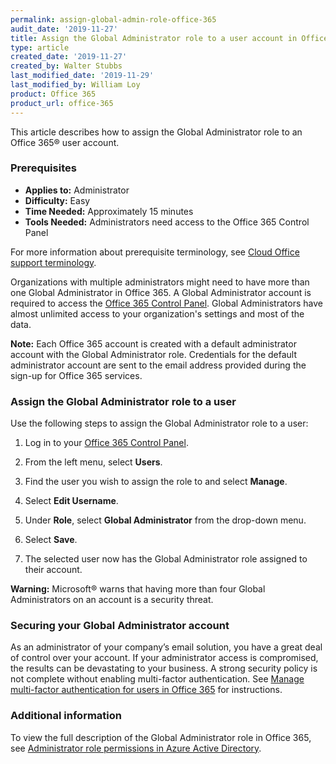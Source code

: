 ```yaml
---
permalink: assign-global-admin-role-office-365
audit_date: '2019-11-27'
title: Assign the Global Administrator role to a user account in Office 365
type: article
created_date: '2019-11-27'
created_by: Walter Stubbs
last_modified_date: '2019-11-29'
last_modified_by: William Loy
product: Office 365
product_url: office-365
---
```


This article describes how to assign the Global Administrator role to an Office 365&reg; user account.

### Prerequisites

- **Applies to:** Administrator
- **Difficulty:** Easy
- **Time Needed:** Approximately 15 minutes
- **Tools Needed:** Administrators need access to the Office 365 Control Panel

For more information about prerequisite terminology, see [Cloud Office support terminology](/support/how-to/cloud-office-support-terminology).

Organizations with multiple administrators might need to have more than one Global Administrator in Office 365. A Global Administrator account is required to access the [Office 365 Control Panel](https://office365.cp.rackspace.com). Global Administrators have almost unlimited access to your organization's settings and most of the data.

**Note:** Each Office 365 account is created with a default administrator account with the Global Administrator role. Credentials for the default administrator account are sent to the email address provided during the sign-up for Office 365 services.

### Assign the Global Administrator role to a user

Use the following steps to assign the Global Administrator role to a user:

1.	Log in to your [Office 365 Control Panel](https://office365.cp.rackspace.com).

2.	From the left menu, select **Users**.

3.	Find the user you wish to assign the role to and select **Manage**.

4.	Select **Edit Username**.

5.	Under **Role**, select **Global Administrator** from the drop-down menu.

6.	Select **Save**.

7.	The selected user now has the Global Administrator role assigned to their account.

**Warning:** Microsoft&reg; warns that having more than four Global Administrators on an account is a security threat.

### Securing your Global Administrator account

As an administrator of your company’s email solution, you have a great deal of control over your account. If your administrator access is compromised, the results can be devastating to your business. A strong security policy is not complete without enabling multi-factor authentication. See [Manage multi-factor authentication for users in Office 365](/support/how-to/manage-multi-factor-authentication-for-users-in-office-365) for instructions.

### Additional information

To view the full description of the Global Administrator role in Office 365, see [Administrator role permissions in Azure Active Directory](https://docs.microsoft.com/en-us/azure/active-directory/users-groups-roles/directory-assign-admin-roles#global-administrator--company-administrator).
